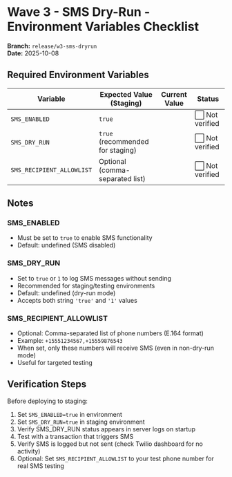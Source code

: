 # Wave 3 - SMS Dry-Run - Environment Variables Checklist

**Branch:** `release/w3-sms-dryrun`  
**Date:** 2025-10-08

## Required Environment Variables

| Variable | Expected Value (Staging) | Current Value | Status |
|----------|--------------------------|---------------|---------|
| `SMS_ENABLED` | `true` | | ⬜ Not verified |
| `SMS_DRY_RUN` | `true` (recommended for staging) | | ⬜ Not verified |
| `SMS_RECIPIENT_ALLOWLIST` | Optional (comma-separated list) | | ⬜ Not verified |

## Notes

### SMS_ENABLED
- Must be set to `true` to enable SMS functionality
- Default: undefined (SMS disabled)

### SMS_DRY_RUN
- Set to `true` or `1` to log SMS messages without sending
- Recommended for staging/testing environments
- Default: undefined (dry-run mode)
- Accepts both string `'true'` and `'1'` values

### SMS_RECIPIENT_ALLOWLIST
- Optional: Comma-separated list of phone numbers (E.164 format)
- Example: `+15551234567,+15559876543`
- When set, only these numbers will receive SMS (even in non-dry-run mode)
- Useful for targeted testing

## Verification Steps

Before deploying to staging:
1. Set `SMS_ENABLED=true` in environment
2. Set `SMS_DRY_RUN=true` in staging environment
3. Verify SMS_DRY_RUN status appears in server logs on startup
4. Test with a transaction that triggers SMS
5. Verify SMS is logged but not sent (check Twilio dashboard for no activity)
6. Optional: Set `SMS_RECIPIENT_ALLOWLIST` to your test phone number for real SMS testing

